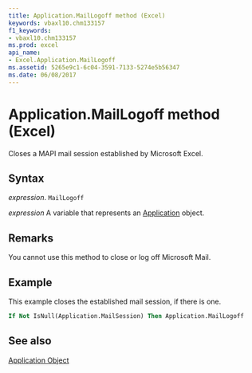 ```yaml
---
title: Application.MailLogoff method (Excel)
keywords: vbaxl10.chm133157
f1_keywords:
- vbaxl10.chm133157
ms.prod: excel
api_name:
- Excel.Application.MailLogoff
ms.assetid: 5265e9c1-6c04-3591-7133-5274e5b56347
ms.date: 06/08/2017
---
```



# Application.MailLogoff method (Excel)

Closes a MAPI mail session established by Microsoft Excel.


## Syntax

 _expression_. `MailLogoff`

 _expression_ A variable that represents an [Application](Excel.Application-graph-property.md) object.


## Remarks

You cannot use this method to close or log off Microsoft Mail.


## Example

This example closes the established mail session, if there is one.


```vb
If Not IsNull(Application.MailSession) Then Application.MailLogoff
```


## See also


[Application Object](Excel.Application(object).md)

